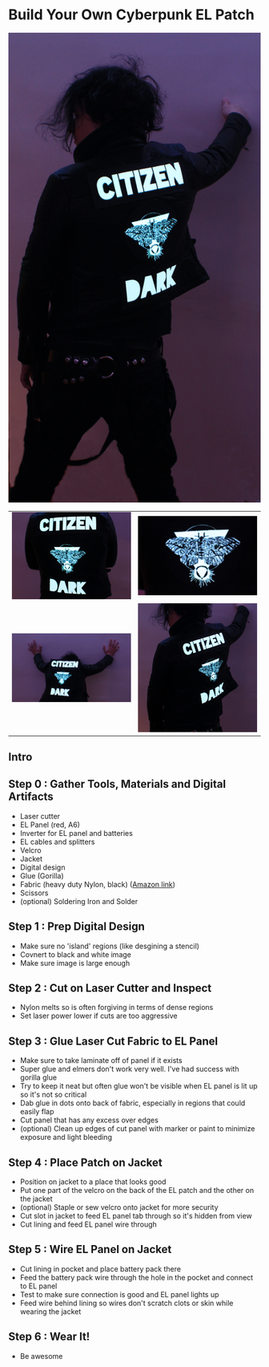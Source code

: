 Build Your Own Cyberpunk EL Patch
===

![back jacket shot](img/wall-fist.jpg)

| | |
|---|---|
| ![back detail](img/back.jpg) | ![moth detail](img/moth-detail.jpg) |
| ![I am a meat popsicle](img/meat-popsicle.jpg) | ![aux shot](img/wall-relief.jpg) |

Intro
---

Step 0 : Gather Tools, Materials and Digital Artifacts
---

* Laser cutter
* EL Panel (red, A6)
* Inverter for EL panel and batteries
* EL cables and splitters
* Velcro
* Jacket
* Digital design
* Glue (Gorilla)
* Fabric (heavy duty Nylon, black) ([Amazon link](https://www.amazon.com/gp/product/B002C6DAXE/ref=oh_aui_detailpage_o02_s00?ie=UTF8&psc=1))
* Scissors
* (optional) Soldering Iron and Solder 

Step 1 : Prep Digital Design
---

* Make sure no 'island' regions (like desgining a stencil)
* Covnert to black and white image
* Make sure image is large enough

Step 2 : Cut on Laser Cutter and Inspect
---

* Nylon melts so is often forgiving in terms of dense regions
* Set laser power lower if cuts are too aggressive

Step 3 : Glue Laser Cut Fabric to EL Panel
---

* Make sure to take laminate off of panel if it exists
* Super glue and elmers don't work very well. I've had success with gorilla glue
* Try to keep it neat but often glue won't be visible when EL panel is lit up so it's not so critical
* Dab glue in dots onto back of fabric, especially in regions that could easily flap
* Cut panel that has any excess over edges
* (optional) Clean up edges of cut panel with marker or paint to minimize exposure and light bleeding

Step 4 : Place Patch on Jacket
---

* Position on jacket to a place that looks good
* Put one part of the velcro on the back of the EL patch and the other on the jacket
* (optional) Staple or sew velcro onto jacket for more security
* Cut slot in jacket to feed EL panel tab through so it's hidden from view
* Cut lining and feed EL panel wire through

Step 5 : Wire EL Panel on Jacket
---

* Cut lining in pocket and place battery pack there
* Feed the battery pack wire through the hole in the pocket and connect to EL panel
* Test to make sure connection is good and EL panel lights up
* Feed wire behind lining so wires don't scratch clots or skin while wearing the jacket

Step 6 : Wear It!
---

* Be awesome
